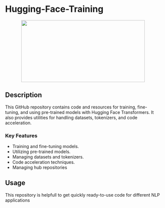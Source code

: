 # Hugging-Face-Training
<p align="center">
  <img src="https://github.com/yacinebouaouni/Hugging-Face-Training/assets/59298214/612d4b89-e8d2-4aee-bbaa-0418ed157dfb" width = 400, height = 200/>
</p>

## Description

This GitHub repository contains code and resources for training, fine-tuning, and using pre-trained models with Hugging Face Transformers. It also provides utilities for handling datasets, tokenizers, and code acceleration.

### Key Features

- Training and fine-tuning models.
- Utilizing pre-trained models.
- Managing datasets and tokenizers.
- Code acceleration techniques.
- Managing hub repositories
## Usage
This repository is helpfull to get quickly ready-to-use code for different NLP applications
